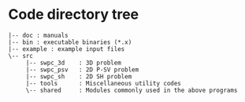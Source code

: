 # Code directory tree


    |-- doc : manuals
    |-- bin : executable binaries (*.x)
    |-- example : example input files
    \-- src
         |-- swpc_3d    : 3D problem
         |-- swpc_psv   : 2D P-SV problem
         |-- swpc_sh    : 2D SH problem
         |-- tools      : Miscellaneous utility codes
         \-- shared     : Modules commonly used in the above programs

